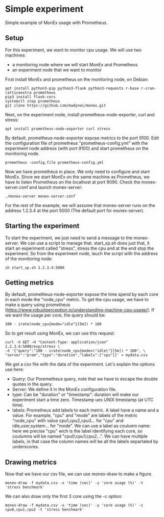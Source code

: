 # Simple experiment
Simple example of MonEx usage with Prometheus.

## Setup
For this experiment, we want to monitor cpu usage. We will use two machines:
- a monitoring node where we will start MonEx and Prometheus
- an experiment node that we want to monitor

First install MonEx and prometheus on the monitoring node, on Debian:
```
apt install python3-pip python3-flask python3-requests r-base r-cran-latticeextra prometheus
pip3 install flask-cors
systemctl stop prometheus
git clone https://github.com/madynes/monex.git
```
Next, on the experiment node, install prometheus-node-exporter, curl and stress:
```
apt install prometheus-node-exporter curl stress
```
By default, prometheus-node-exporter expose metrics to the port 9100.
Edit the configuration file of prometheus "prometheus-config.yml" with the experiment node address (with port 9100) and start prometheus on the monitoring node.
```
prometheus -config.file prometheus-config.yml
```
Now we have prometheus in place. We only need to configure and start MonEx.
Since we start MonEx on the same machine as Prometheus, we have to listen Prometheus on the localhost at port 9090. Check the monex-server.conf and launch monex-server:
```
./monex-server monex-server.conf
```
For the rest of the example, we will assume that monex-server runs on the address 1.2.3.4 at the port 5000 (The default port for monex-server).
## Starting the experiment
To start the experiment, we just need to send a message to the monex-server. We can use a script to manage that. start\_xp.sh does just that, it start an experiment called "stress", stress the cpu and at the end stop the experiment. So from the experiment node, lauch the script with the address of the monitoring node:
```
sh start_xp.sh 1.2.3.4:5000
```
## Getting metrics
By default, prometheus-node-exporter expose the time spend by each core in each mode the "node\_cpu" metric. To get the cpu usage, we have to make a query using prometheus (<https://www.robustperception.io/understanding-machine-cpu-usage/>). If we want the usage per core, the query should be:
```
100 - irate(node_cpu{mode="idle"}[5m]) * 100
```
So to get result using MonEx, we can use this request:
```
curl -X GET -H "Content-Type: application/json" 1.2.3.4:5000/exp/stress \
-d '{"query":"100 - irate(node_cpu{mode=\"idle\"}[5m]) * 100", \
"server":"prom","type":"duration","labels":["cpu"]}' > mydata.csv
```
We get a csv file with the data of the experiment.
Let's explain the options use here:
- Query: Our Poremetheus query, note that we have to escape the double quotes in the query.
- Server: We define it in the MonEx configuration file.
- type: Can be "duration" or "timestamp": duration will make our experiment start a time zero. Timestamp ues UNIX timestamp (at UTC time).
- labels: Prometheus add labels to each metric. A label have a name and a value. For example, "cpu" and "mode" are labels of the metric "node\_cpu" with value cpu1,cpu2,cpu3... for "cpu" and idle,user,system... for "mode". We can use a label as coulumn name: here we precise "cpu" wich is the label identifying each core, so coulumns will be named "cpu0;cpu1;cpu2...". We can have multiple labels, in that case the column names will be all the labels separtated by underscores.
## Drawing metrics
Now that we have our csv file, we can use monex-draw to make a figure.
```
monex-draw -f mydata.csv -x 'time (sec)' -y 'core usage (%)' -t 'stress benchmark'
```
We can also draw only the first 3 core using the -c option:
```
monex-draw -f mydata.csv -x 'time (sec)' -y 'core usage (%)' -c cpu0,cpu1,cpu2 -t 'stress benchmark'
```
